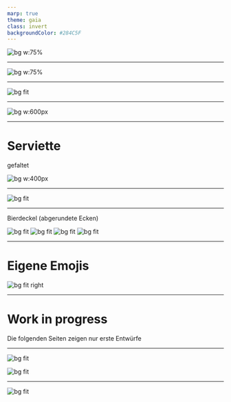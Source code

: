 ```yaml
---
marp: true
theme: gaia
class: invert
backgroundColor: #284C5F
---
```


![bg w:75%](./img/zumi_logo_bright-on-dark.png)

---

<!-- _backgroundColor: white -->

![bg w:75%](./img/zumi_logo_dark-on-white.png)

---

<!-- _backgroundColor: #222 -->

![bg fit](./img/Tierkoepfe-Poster.png)

---

![bg w:600px](./img/Menu-Mockup.png)

---

# Serviette

gefaltet

![bg w:400px](./img/Serviette-Mockup.png)

---

<!-- _backgroundColor: #222 -->

![bg fit](./img/Menue%20Screenshot%202023-10-12%20113101.png)

---

Bierdeckel (abgerundete Ecken)

![bg fit](./img/bierdeckel_modern_100x1002.png)
![bg fit](./img/bierdeckel_modern_100x1003.png)
![bg fit](./img/bierdeckel_modern_100x1004.png)
![bg fit](./img/bierdeckel_modern_100x1005.png)

---

# Eigene Emojis

![bg fit right](./img/Emoji-Set_Overview.png)

---

# Work in progress

Die folgenden Seiten zeigen nur erste Entwürfe

---

![bg fit](./img/shirt-03.jpg)

![bg fit](./img/shirt-04.jpg)

---

![bg fit](./img/Mockup%20Moos%20Neon%20LED%20Wand.png)